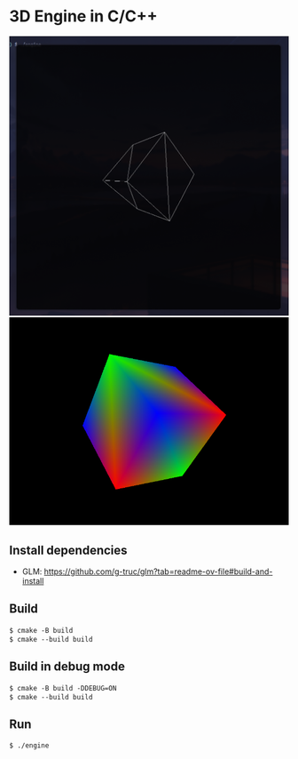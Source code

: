 # 3D Engine in C/C++
![](images/preview.png)
![](images/preview2.png)
## Install dependencies 
- GLM: https://github.com/g-truc/glm?tab=readme-ov-file#build-and-install
## Build
```
$ cmake -B build
$ cmake --build build 
```
## Build in debug mode
```
$ cmake -B build -DDEBUG=ON
$ cmake --build build 
```
## Run 
```
$ ./engine
```

